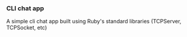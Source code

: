 ### CLI chat app

A simple cli chat app built using Ruby's standard libraries (TCPServer, TCPSocket, etc)